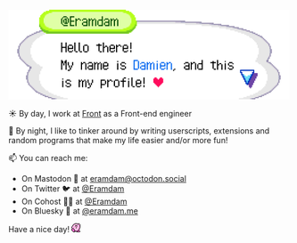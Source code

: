 <br />
<img src="https://raw.githubusercontent.com/eramdam/eramdam/master/images/acww-intro.png" alt="Hello there! My name is Damien, and this is my profile! ♥">

☀️ By day, I work at [Front](https://github.com/Frontapp) as a Front-end engineer

🌙 By night, I like to tinker around by writing userscripts, extensions and random programs that make my life easier and/or more fun!

📫 You can reach me:

- On Mastodon 🐘 at [eramdam@octodon.social](https://octodon.social/@eramdam)
- On Twitter 🐦 at [@Eramdam](https://twitter.com/eramdam)
- On Cohost 🥚🐛 at [@Eramdam](https://cohost.org/eramdam)
- On Bluesky 🦋 at [@eramdam.me](https://bsky.app/profile/eramdam.me)

Have a nice day! ![](https://raw.githubusercontent.com/eramdam/eramdam/master/images/kirby.gif)
